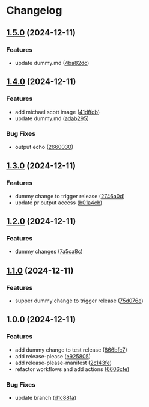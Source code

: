# Changelog

## [1.5.0](https://github.com/MartinLupa/github-actions-ci-cd/compare/v1.4.0...v1.5.0) (2024-12-11)


### Features

* update dummy.md ([4ba82dc](https://github.com/MartinLupa/github-actions-ci-cd/commit/4ba82dc2b49c05bb0cb56bd5f983d3ff6f8bcfce))

## [1.4.0](https://github.com/MartinLupa/github-actions-ci-cd/compare/v1.3.0...v1.4.0) (2024-12-11)


### Features

* add michael scott image ([41dffdb](https://github.com/MartinLupa/github-actions-ci-cd/commit/41dffdb0250aada1fbe43acaf4c9b5b216dcc889))
* update dummy.md ([adab295](https://github.com/MartinLupa/github-actions-ci-cd/commit/adab2955d6d54bf70bd9ace911e41283ec82fc7d))


### Bug Fixes

* output echo ([2660030](https://github.com/MartinLupa/github-actions-ci-cd/commit/2660030a874fc6c80256639335bbcb8ff6e8c934))

## [1.3.0](https://github.com/MartinLupa/github-actions-ci-cd/compare/v1.2.0...v1.3.0) (2024-12-11)


### Features

* dummy change to trigger release ([2746a0d](https://github.com/MartinLupa/github-actions-ci-cd/commit/2746a0dfd8c69ec0b9f0aa42ea77814228b6258e))
* update pr output access ([b01a4cb](https://github.com/MartinLupa/github-actions-ci-cd/commit/b01a4cb59cf4fb289071a15255e90ad52cb26bc5))

## [1.2.0](https://github.com/MartinLupa/github-actions-ci-cd/compare/v1.1.0...v1.2.0) (2024-12-11)


### Features

* dummy changes ([7a5ca8c](https://github.com/MartinLupa/github-actions-ci-cd/commit/7a5ca8c3afbb109b3fc7c0f995305063575dc69a))

## [1.1.0](https://github.com/MartinLupa/github-actions-ci-cd/compare/v1.0.0...v1.1.0) (2024-12-11)


### Features

* supper dummy change to trigger release ([75d076e](https://github.com/MartinLupa/github-actions-ci-cd/commit/75d076e6647a361ef03fc8bfb7c794eeddefd7d8))

## 1.0.0 (2024-12-11)


### Features

* add dummy change to test release ([866bfc7](https://github.com/MartinLupa/github-actions-ci-cd/commit/866bfc725c0b1000a2676db1524e8bd171ec24fe))
* add release-please ([e925805](https://github.com/MartinLupa/github-actions-ci-cd/commit/e9258051e1aee160ddb3a6b24a7b2ad088d500e0))
* add release-please-manifest ([2c143fe](https://github.com/MartinLupa/github-actions-ci-cd/commit/2c143fe458ea77a11c08abd2dba795987cf7fde8))
* refactor workflows and add actions ([6606cfe](https://github.com/MartinLupa/github-actions-ci-cd/commit/6606cfe0f8733dff28cdff72c833ebba4a28cf9c))


### Bug Fixes

* update branch ([d1c88fa](https://github.com/MartinLupa/github-actions-ci-cd/commit/d1c88fa42b30eb2de488d7d6ec6c9fd59c49979f))
